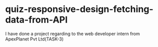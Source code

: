 # quiz-responsive-design-fetching-data-from-API
I have done a project regarding to the web developer intern from ApexPlanet Pvt Ltd(TASK-3)
